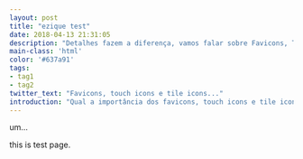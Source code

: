 ```yaml
---
layout: post
title: "ezique test"
date: 2018-04-13 21:31:05
description: "Detalhes fazem a diferença, vamos falar sobre Favicons, Touch Icons e Tile Icons e como eles fazem a diferença."
main-class: 'html'
color: '#637a91'
tags:
- tag1
- tag2
twitter_text: "Favicons, touch icons e tile icons..."
introduction: "Qual a importância dos favicons, touch icons e tile icons. Como criá-los automáticamente e como usá-los em seu site."
---
```


um...

this is test page.
